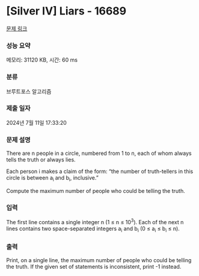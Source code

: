 # [Silver IV] Liars - 16689 

[문제 링크](https://www.acmicpc.net/problem/16689) 

### 성능 요약

메모리: 31120 KB, 시간: 60 ms

### 분류

브루트포스 알고리즘

### 제출 일자

2024년 7월 11일 17:33:20

### 문제 설명

<p>There are n people in a circle, numbered from 1 to n, each of whom always tells the truth or always lies.</p>

<p>Each person i makes a claim of the form: “the number of truth-tellers in this circle is between a<sub>i </sub>and b<sub>i</sub>, inclusive.”</p>

<p>Compute the maximum number of people who could be telling the truth.</p>

### 입력 

 <p>The first line contains a single integer n (1 ≤ n ≤ 10<sup>3</sup>). Each of the next n lines contains two space-separated integers a<sub>i</sub> and b<sub>i</sub> (0 ≤ a<sub>i</sub> ≤ b<sub>i</sub> ≤ n).</p>

### 출력 

 <p>Print, on a single line, the maximum number of people who could be telling the truth. If the given set of statements is inconsistent, print -1 instead.</p>

